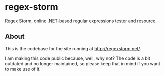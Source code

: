 # regex-storm

Regex Storm, online .NET-based regular expressions tester and resource.

## About

This is the codebase for the site running at http://regexstorm.net/.

I am making this code public because, well, why not? The code is a bit outdated and no longer maintained, so please keep that in mind if you want to make use of it.
